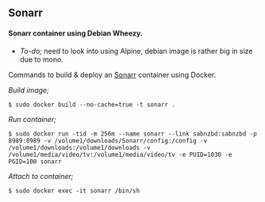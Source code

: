 ## Sonarr

#### Sonarr container using Debian Wheezy.
* *To-do;* need to look into using Alpine, debian image is rather big in size due to mono.

Commands to build & deploy an [Sonarr](https://sonarr.tv) container using Docker.

*Build image;*

    $ sudo docker build --no-cache=true -t sonarr .

*Run container;*

    $ sudo docker run -tid -m 256m --name sonarr --link sabnzbd:sabnzbd -p 8989:8989 -v /volume1/downloads/Sonarr/config:/config -v /volume1/downloads:/volume1/downloads -v /volume1/media/video/tv:/volume1/media/video/tv -e PUID=1030 -e PGID=100 sonarr

*Attach to container;*

    $ sudo docker exec -it sonarr /bin/sh
